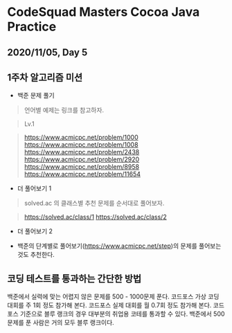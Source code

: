 CodeSquad Masters Cocoa Java Practice
=====================================

2020/11/05, Day 5
-----------------

1주차 알고리즘 미션
----------------

- 백준 문제 풀기

> 언어별 예제는 링크를 참고하자.

> Lv.1

>https://www.acmicpc.net/problem/1000
https://www.acmicpc.net/problem/1008
https://www.acmicpc.net/problem/2438
https://www.acmicpc.net/problem/2920
https://www.acmicpc.net/problem/8958
https://www.acmicpc.net/problem/11654

- 더 풀어보기 1

> solved.ac 의 클래스별 추천 문제를 순서대로 풀어보자.

> https://solved.ac/class/1
> https://solved.ac/class/2

- 더 풀어보기 2

- 백준의 단계별로 풀어보기(https://www.acmicpc.net/step)의 문제를 풀어보는 것도 추천한다.


코딩 테스트를 통과하는 간단한 방법
----------------------------
백준에서 실력에 맞는 어렵지 않은 문제를 500 - 1000문제 푼다.
코드포스 가상 코딩 대회를 주 1회 정도 참가해 본다.
코드포스 실제 대회를 월 0.7회 정도 참가해 본다.
코드포스 기준으로 블루 랭크의 경우 대부분의 취업용 코테를 통과할 수 있다.
백준에서 500문제를 푼 사람은 거의 모두 블루 랭크이다.